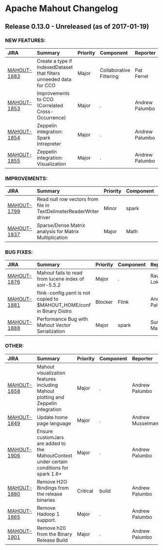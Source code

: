 
<!---
# Licensed to the Apache Software Foundation (ASF) under one
# or more contributor license agreements.  See the NOTICE file
# distributed with this work for additional information
# regarding copyright ownership.  The ASF licenses this file
# to you under the Apache License, Version 2.0 (the
# "License"); you may not use this file except in compliance
# with the License.  You may obtain a copy of the License at
#
#     http://www.apache.org/licenses/LICENSE-2.0
#
# Unless required by applicable law or agreed to in writing, software
# distributed under the License is distributed on an "AS IS" BASIS,
# WITHOUT WARRANTIES OR CONDITIONS OF ANY KIND, either express or implied.
# See the License for the specific language governing permissions and
# limitations under the License.
-->
# Apache Mahout Changelog

## Release 0.13.0 - Unreleased (as of 2017-01-19)



### NEW FEATURES:

| JIRA | Summary | Priority | Component | Reporter | Contributor |
|:---- |:---- | :--- |:---- |:---- |:---- |
| [MAHOUT-1883](https://issues.apache.org/jira/browse/MAHOUT-1883) | Create a type if IndexedDataset that filters unneeded data for CCO |  Major | Collaborative Filtering | Pat Ferrel | Pat Ferrel |
| [MAHOUT-1853](https://issues.apache.org/jira/browse/MAHOUT-1853) | Improvements to CCO (Correlated Cross-Occurrence) |  Major | . | Andrew Palumbo | Pat Ferrel |
| [MAHOUT-1854](https://issues.apache.org/jira/browse/MAHOUT-1854) | Zeppelin integration: Spark Intrepreter |  Major | . | Andrew Palumbo | Trevor Grant |
| [MAHOUT-1855](https://issues.apache.org/jira/browse/MAHOUT-1855) | Zeppelin integration: Visualization |  Major | . | Andrew Palumbo | Trevor Grant |


### IMPROVEMENTS:

| JIRA | Summary | Priority | Component | Reporter | Contributor |
|:---- |:---- | :--- |:---- |:---- |:---- |
| [MAHOUT-1799](https://issues.apache.org/jira/browse/MAHOUT-1799) | Read null row vectors from file in TextDelimeterReaderWriter driver |  Minor | spark | Jussi Jousimo | Pat Ferrel |
| [MAHOUT-1837](https://issues.apache.org/jira/browse/MAHOUT-1837) | Sparse/Dense Matrix analysis for Matrix Multiplication |  Major | Math | Andrew Palumbo | Andrew Palumbo |


### BUG FIXES:

| JIRA | Summary | Priority | Component | Reporter | Contributor |
|:---- |:---- | :--- |:---- |:---- |:---- |
| [MAHOUT-1876](https://issues.apache.org/jira/browse/MAHOUT-1876) | Mahout fails to read from lucene index of solr-5.5.2 |  Major | . | Raviteja Lokineni |  |
| [MAHOUT-1881](https://issues.apache.org/jira/browse/MAHOUT-1881) | flink-config.yaml is not copied to $MAHOUT\_HOME/conf in Binary Distro |  Blocker | Flink | Andrew Palumbo | Suneel Marthi |
| [MAHOUT-1888](https://issues.apache.org/jira/browse/MAHOUT-1888) | Performance Bug with Mahout Vector Serialization |  Major | spark | Suneel Marthi | Suneel Marthi |


### OTHER:

| JIRA | Summary | Priority | Component | Reporter | Contributor |
|:---- |:---- | :--- |:---- |:---- |:---- |
| [MAHOUT-1858](https://issues.apache.org/jira/browse/MAHOUT-1858) | Mahout visualization features including Mahout plotting and Zeppelin integration |  Major | . | Andrew Palumbo | Andrew Palumbo |
| [MAHOUT-1849](https://issues.apache.org/jira/browse/MAHOUT-1849) | Update home page language |  Major | . | Andrew Musselman | Andrew Musselman |
| [MAHOUT-1906](https://issues.apache.org/jira/browse/MAHOUT-1906) | Ensure customJars are added to the MahoutContext under certain conditions for spark 1.6+ |  Major | . | Andrew Palumbo | Andrew Palumbo |
| [MAHOUT-1880](https://issues.apache.org/jira/browse/MAHOUT-1880) | Remove H2O Bindings from the release binaries |  Critical | build | Andrew Palumbo | Suneel Marthi |
| [MAHOUT-1865](https://issues.apache.org/jira/browse/MAHOUT-1865) | Remove Hadoop 1 support. |  Major | . | Andrew Palumbo | Suneel Marthi |
| [MAHOUT-1901](https://issues.apache.org/jira/browse/MAHOUT-1901) | Remove h20 from the Binary Release Build |  Major | . | Andrew Palumbo | Suneel Marthi |


